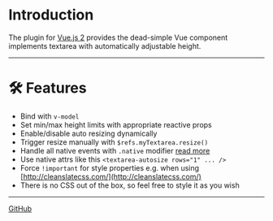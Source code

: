 # Introduction

The plugin for [Vue.js 2](http://vuejs.org) provides the dead-simple Vue component implements textarea with automatically adjustable height.

---

# 🛠 Features

- Bind with `v-model`
- Set min/max height limits with appropriate reactive props
- Enable/disable auto resizing dynamically
- Trigger resize manually with `$refs.myTextarea.resize()`
- Handle all native events with `.native` modifier [read more](https://vuejs.org/v2/guide/components.html#Binding-Native-Events-to-Components)
- Use native attrs like this `<textarea-autosize rows="1" ... />`
- Force `!important` for style properties e.g. when using [http://cleanslatecss.com/](http://cleanslatecss.com/)
- There is no CSS out of the box, so feel free to style it as you wish

---

[GitHub](https://github.com/MediaCubeCo/vue2-textarea-autosize/)
